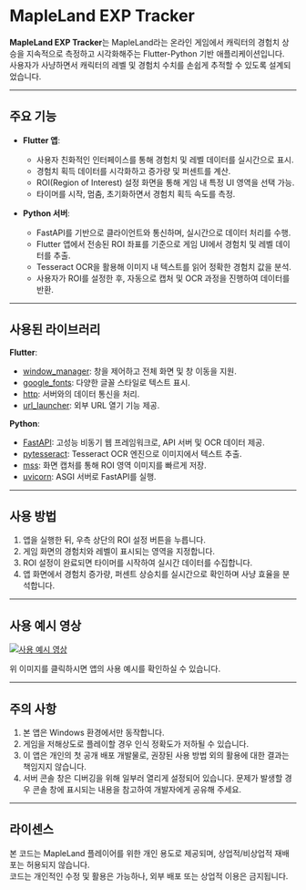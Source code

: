 # MapleLand EXP Tracker

**MapleLand EXP Tracker**는 MapleLand라는 온라인 게임에서 캐릭터의 경험치 상승을 지속적으로 측정하고 시각화해주는 Flutter-Python 기반 애플리케이션입니다.  
사용자가 사냥하면서 캐릭터의 레벨 및 경험치 수치를 손쉽게 추적할 수 있도록 설계되었습니다.

---

## 주요 기능
- **Flutter 앱**:  
  - 사용자 친화적인 인터페이스를 통해 경험치 및 레벨 데이터를 실시간으로 표시.  
  - 경험치 획득 데이터를 시각화하고 증가량 및 퍼센트를 계산.  
  - ROI(Region of Interest) 설정 화면을 통해 게임 내 특정 UI 영역을 선택 가능.
  - 타이머를 시작, 멈춤, 초기화하면서 경험치 획득 속도를 측정.

- **Python 서버**:  
  - FastAPI를 기반으로 클라이언트와 통신하며, 실시간으로 데이터 처리를 수행.  
  - Flutter 앱에서 전송된 ROI 좌표를 기준으로 게임 UI에서 경험치 및 레벨 데이터를 추출.  
  - Tesseract OCR을 활용해 이미지 내 텍스트를 읽어 정확한 경험치 값을 분석.  
  - 사용자가 ROI를 설정한 후, 자동으로 캡처 및 OCR 과정을 진행하여 데이터를 반환.

---

## 사용된 라이브러리
**Flutter**:
- [window_manager](https://pub.dev/packages/window_manager): 창을 제어하고 전체 화면 및 창 이동을 지원.
- [google_fonts](https://pub.dev/packages/google_fonts): 다양한 글꼴 스타일로 텍스트 표시.
- [http](https://pub.dev/packages/http): 서버와의 데이터 통신을 처리.
- [url_launcher](https://pub.dev/packages/url_launcher): 외부 URL 열기 기능 제공.

**Python**:
- [FastAPI](https://fastapi.tiangolo.com/): 고성능 비동기 웹 프레임워크로, API 서버 및 OCR 데이터 제공.
- [pytesseract](https://pypi.org/project/pytesseract/): Tesseract OCR 엔진으로 이미지에서 텍스트 추출.
- [mss](https://pypi.org/project/mss/): 화면 캡처를 통해 ROI 영역 이미지를 빠르게 저장.
- [uvicorn](https://www.uvicorn.org/): ASGI 서버로 FastAPI를 실행.

---

## 사용 방법
1. 앱을 실행한 뒤, 우측 상단의 ROI 설정 버튼을 누릅니다.  
2. 게임 화면의 경험치와 레벨이 표시되는 영역을 지정합니다.  
3. ROI 설정이 완료되면 타이머를 시작하여 실시간 데이터를 수집합니다.  
4. 앱 화면에서 경험치 증가량, 퍼센트 상승치를 실시간으로 확인하며 사냥 효율을 분석합니다.

---

## 사용 예시 영상

[![사용 예시 영상](https://img.youtube.com/vi/Ia1Gz95vIlc/0.jpg)](https://youtu.be/Ia1Gz95vIlc?si=MjTNnO1jwr5yz5aG)

위 이미지를 클릭하시면 앱의 사용 예시를 확인하실 수 있습니다.


---

## 주의 사항
1. 본 앱은 Windows 환경에서만 동작합니다.
2. 게임을 저해상도로 플레이할 경우 인식 정확도가 저하될 수 있습니다.
3. 이 앱은 개인의 첫 공개 배포 개발물로, 권장된 사용 방법 외의 활용에 대한 결과는 책임지지 않습니다.
4. 서버 콘솔 창은 디버깅을 위해 일부러 열리게 설정되어 있습니다. 문제가 발생할 경우 콘솔 창에 표시되는 내용을 참고하여 개발자에게 공유해 주세요.

---

## 라이센스
본 코드는 MapleLand 플레이어를 위한 개인 용도로 제공되며, 상업적/비상업적 재배포는 허용되지 않습니다.  
코드는 개인적인 수정 및 활용은 가능하나, 외부 배포 또는 상업적 이용은 금지됩니다.

